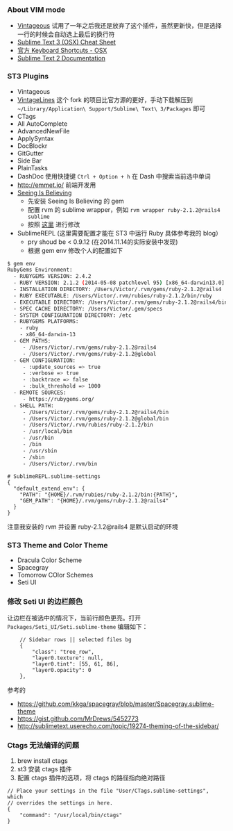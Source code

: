### About VIM mode

* [Vintageous](https://github.com/guillermooo/Vintageous) 试用了一年之后我还是放弃了这个插件，虽然更新快，但是选择一行的时候会自动选上最后的换行符
* [Sublime Text 3 (OSX) Cheat Sheet](http://www.cheatography.com/martinprins/cheat-sheets/sublime-text-3-osx/)
* [官方 Keyboard Shortcuts - OSX](http://sublime-text-unofficial-documentation.readthedocs.org/en/latest/reference/keyboard_shortcuts_osx.html)
* [Sublime Text 2 Documentation](https://www.sublimetext.com/docs/2/index.html)

### ST3 Plugins

* Vintageous
* [VintageLines](https://github.com/metaphox/) 这个 fork 的项目比官方源的更好，手动下载解压到 ```~/Library/Application\ Support/Sublime\ Text\ 3/Packages``` 即可
* CTags
* All AutoComplete
* AdvancedNewFile
* ApplySyntax
* DocBlockr
* GitGutter
* Side Bar
* PlainTasks
* DashDoc 使用快捷键 ```Ctrl + Option + h``` 在 Dash 中搜索当前选中单词
* http://emmet.io/ 前端开发用
* [Seeing Is Believing](https://github.com/JoshCheek/sublime-text-2-seeing-is-believing)
  * 先安装 Seeing Is Believing 的 gem
  * 配置 rvm 的 sublime wrapper，例如 ```rvm wrapper ruby-2.1.2@rails4 sublime```
  * 按照 [这里](https://gist.github.com/wjp2013/ce882c9ddeba2babf984) 进行修改
* SublimeREPL (这里需要配置才能在 ST3 中运行 Ruby 具体参考我的 blog）
  * pry shoud be < 0.9.12 (在2014.11.14的实际安装中发现) 
  * 根据 gem env 修改个人的配置如下
  
```bash
$ gem env
RubyGems Environment:
  - RUBYGEMS VERSION: 2.4.2
  - RUBY VERSION: 2.1.2 (2014-05-08 patchlevel 95) [x86_64-darwin13.0]
  - INSTALLATION DIRECTORY: /Users/Victor/.rvm/gems/ruby-2.1.2@rails4
  - RUBY EXECUTABLE: /Users/Victor/.rvm/rubies/ruby-2.1.2/bin/ruby
  - EXECUTABLE DIRECTORY: /Users/Victor/.rvm/gems/ruby-2.1.2@rails4/bin
  - SPEC CACHE DIRECTORY: /Users/Victor/.gem/specs
  - SYSTEM CONFIGURATION DIRECTORY: /etc
  - RUBYGEMS PLATFORMS:
    - ruby
    - x86_64-darwin-13
  - GEM PATHS:
     - /Users/Victor/.rvm/gems/ruby-2.1.2@rails4
     - /Users/Victor/.rvm/gems/ruby-2.1.2@global
  - GEM CONFIGURATION:
     - :update_sources => true
     - :verbose => true
     - :backtrace => false
     - :bulk_threshold => 1000
  - REMOTE SOURCES:
     - https://rubygems.org/
  - SHELL PATH:
     - /Users/Victor/.rvm/gems/ruby-2.1.2@rails4/bin
     - /Users/Victor/.rvm/gems/ruby-2.1.2@global/bin
     - /Users/Victor/.rvm/rubies/ruby-2.1.2/bin
     - /usr/local/bin
     - /usr/bin
     - /bin
     - /usr/sbin
     - /sbin
     - /Users/Victor/.rvm/bin
 ```

```
# SublimeREPL.sublime-settings
{
  "default_extend_env": {
    "PATH": "{HOME}/.rvm/rubies/ruby-2.1.2/bin:{PATH}",
    "GEM_PATH": "{HOME}/.rvm/gems/ruby-2.1.2@rails4"
  }
}

```

注意我安装的 rvm 并设置 ruby-2.1.2@rails4 是默认启动的环境

### ST3 Theme and Color Theme

* Dracula Color Scheme
* Spacegray
* Tomorrow COlor Schemes
* Seti UI

### 修改 Seti UI 的边栏颜色

让边栏在被选中的情况下，当前行颜色更亮。打开 `Packages/Seti_UI/Seti.sublime-theme` 编辑如下：

```
    // Sidebar rows || selected files bg
    {
        "class": "tree_row",
        "layer0.texture": null,
        "layer0.tint": [55, 61, 86],
        "layer0.opacity": 0
    },
```

参考的

* https://github.com/kkga/spacegray/blob/master/Spacegray.sublime-theme
* https://gist.github.com/MrDrews/5452773
* http://sublimetext.userecho.com/topic/19274-theming-of-the-sidebar/


### Ctags 无法编译的问题

1. brew install ctags
2. st3 安装 ctags 插件
3. 配置 ctags 插件的选项，将 ctags 的路径指向绝对路径

```
// Place your settings in the file "User/CTags.sublime-settings", which
// overrides the settings in here.
{
    "command": "/usr/local/bin/ctags"
}
```
